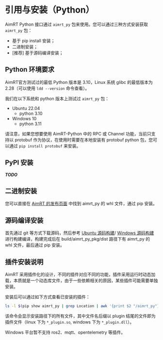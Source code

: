 # 引用与安装（Python）

AimRT Python 接口通过 `aimrt_py` 包来使用。您可以通过三种方式安装获取 `aimrt_py` 包：

- 基于 pip install 安装；
- 二进制安装；
- [推荐] 基于源码编译安装；

## Python 环境要求

AimRT官方测试过的最低 Python 版本是 3.10，Linux 系统 glibc 的最低版本为 2.28（可以使用 `ldd --version` 命令查看）。

我们在以下系统和 python 版本上测试过 `aimrt_py` 包：

- Ubuntu 22.04
  - python 3.10
- Windows 10
  - python 3.11


请注意，如果您想要使用 AimRT-Python 中的 RPC 或 Channel 功能，当前只支持以 protobuf 作为协议，在使用时需要在本地安装有 protobuf python 包，您可以通过 `pip install protobuf` 来安装。

## PyPI 安装

***TODO***

<!-- 您可以直接通过 `pip install aimrt_py` 来安装。 -->

## 二进制安装

您可以直接在 [AimRT 的发布页面](https://github.com/AimRT/AimRT/releases) 中找到 aimrt_py 的 whl 文件，通过 pip 安装。

## 源码编译安装

首先通过 git 等方式下载源码，然后参考 [Ubuntu 源码构建](build_from_source_ubuntu.md)/ [Windows 源码构建](build_from_source_windows.md) 进行构建编译，构建完成后在 build/aimrt_py_pkg/dist 路径下有 aimrt_py 的 whl 文件，最后通过 pip 安装。

## 插件安装说明

AimRT 采用插件化的设计，不同的插件对应不同的功能，插件采用运行时动态加载，本质就是一个动态库文件，由于一些依赖相关的原因，某些插件可能需要单独安装。

安装后可以通过如下方式查看已安装的插件：

```bash
ls -l $(pip show aimrt_py | grep Location | awk '{print $2 "/aimrt_py"}')
```

该命令会显示安装路径下的所有文件，其中文件名后缀以 plugin 结尾的文件即为插件文件（linux 下为 `*_plugin.so`, windows 下为 `*_plugin.dll`）。

<!-- PyPI 安装方式中不含 mqtt、ros2 等插件，如果需要使用这些插件，可以通过源码编译或者下载二进制的方式安装。 -->

Windows 平台暂不支持 ros2、mqtt、opentelemetry 等插件。
